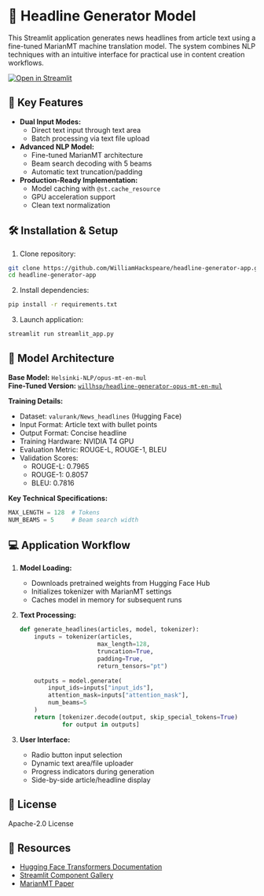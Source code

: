# 📰 Headline Generator Model

This Streamlit application generates news headlines from article text using a fine-tuned MarianMT machine translation model. The system combines NLP techniques with an intuitive interface for practical use in content creation workflows.

[![Open in Streamlit](https://static.streamlit.io/badges/streamlit_badge_black_white.svg)](https://headline-generator-app-willhsp.streamlit.app/)


## 🚀 Key Features

- **Dual Input Modes:**
  - Direct text input through text area
  - Batch processing via text file upload
- **Advanced NLP Model:**
  - Fine-tuned MarianMT architecture
  - Beam search decoding with 5 beams
  - Automatic text truncation/padding
- **Production-Ready Implementation:**
  - Model caching with `@st.cache_resource`
  - GPU acceleration support
  - Clean text normalization

## 🛠️ Installation & Setup

1. Clone repository:
```bash
git clone https://github.com/WilliamHackspeare/headline-generator-app.git
cd headline-generator-app
```

2. Install dependencies:
```bash
pip install -r requirements.txt
```

3. Launch application:
```bash
streamlit run streamlit_app.py
```

## 🧠 Model Architecture

**Base Model:** `Helsinki-NLP/opus-mt-en-mul`  
**Fine-Tuned Version:** [`willhsp/headline-generator-opus-mt-en-mul`](https://huggingface.co/willhsp/headline-generator-opus-mt-en-mul)

**Training Details:**
- Dataset: `valurank/News_headlines` (Hugging Face)
- Input Format: Article text with bullet points
- Output Format: Concise headline
- Training Hardware: NVIDIA T4 GPU
- Evaluation Metric: ROUGE-L, ROUGE-1, BLEU
- Validation Scores:
  - ROUGE-L: 0.7965
  - ROUGE-1: 0.8057
  - BLEU: 0.7816

**Key Technical Specifications:**
```python
MAX_LENGTH = 128  # Tokens
NUM_BEAMS = 5     # Beam search width
```

## 💻 Application Workflow

1. **Model Loading:**
   - Downloads pretrained weights from Hugging Face Hub
   - Initializes tokenizer with MarianMT settings
   - Caches model in memory for subsequent runs

2. **Text Processing:**
   ```python
   def generate_headlines(articles, model, tokenizer):
       inputs = tokenizer(articles, 
                         max_length=128,
                         truncation=True,
                         padding=True,
                         return_tensors="pt")
       
       outputs = model.generate(
           input_ids=inputs["input_ids"],
           attention_mask=inputs["attention_mask"],
           num_beams=5
       )
       return [tokenizer.decode(output, skip_special_tokens=True) 
               for output in outputs]
   ```

3. **User Interface:**
   - Radio button input selection
   - Dynamic text area/file uploader
   - Progress indicators during generation
   - Side-by-side article/headline display



## 📜 License

Apache-2.0 License

## 🔗 Resources

- [Hugging Face Transformers Documentation](https://huggingface.co/docs/transformers)
- [Streamlit Component Gallery](https://streamlit.io/gallery)
- [MarianMT Paper](https://arxiv.org/abs/1809.00368)
